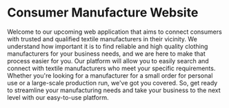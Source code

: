 # Consumer Manufacture Website

Welcome to our upcoming web application that aims to connect consumers with trusted and qualified textile manufacturers in their vicinity. We understand how important it is to find reliable and high quality clothing manufacturers for your business needs, and we are here to make that process easier for you. Our platform will allow you to easily search and connect with textile manufacturers who meet your specific requirements. Whether you're looking for a manufacturer for a small order for personal use or a large-scale production run, we've got you covered. So, get ready to streamline your manufacturing needs and take your business to the next level with our easy-to-use platform. 
